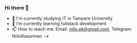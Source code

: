 ### Hi there 👋
- :school: I'm currently studying IT in Tampere University
- 🌱 I’m currently learning fullstack development
- 📫 How to reach me: Email: niilo.ek@gmail.com, Telegram: NiiloKasurinen
-->
